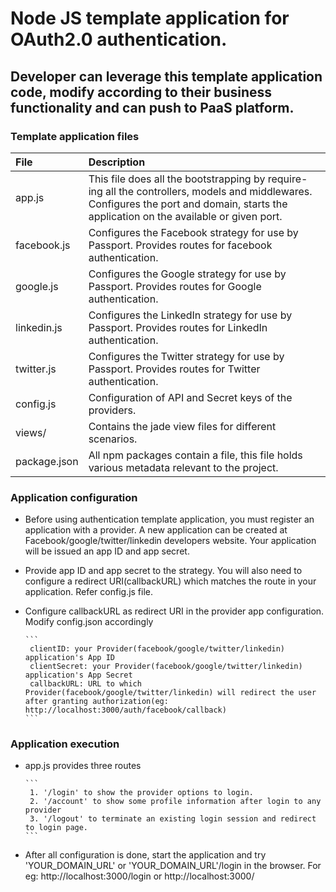 # Node JS template application for OAuth2.0 authentication.

## Developer can leverage this template application code, modify according to their business functionality and can push to PaaS platform.

### Template application files

File | Description
:-- | :-- 
app.js | This file does all the bootstrapping by require-ing all the controllers, models and middlewares. Configures the port and domain, starts the application on the available or given port.
facebook.js | Configures the Facebook strategy for use by Passport. Provides routes for facebook authentication.
google.js | Configures the Google strategy for use by Passport. Provides routes for Google authentication.
linkedin.js | Configures the LinkedIn strategy for use by Passport. Provides routes for LinkedIn authentication.
twitter.js | Configures the Twitter strategy for use by Passport. Provides routes for Twitter authentication.
config.js | Configuration of API and Secret keys of the providers.
views/ | Contains the jade view files for different scenarios.
package.json | All npm packages contain a file, this file holds various metadata relevant to the project.


### Application configuration

- Before using authentication template application, you must register an application with a provider. A new application can be created at Facebook/google/twitter/linkedin developers website. Your application will be issued an app ID and app secret.
- Provide app ID and app secret to the strategy. You will also need to configure a redirect URI(callbackURL) which matches the route in your application. Refer config.js file.
- Configure callbackURL as redirect URI in the provider app configuration. Modify config.json accordingly

      ```
       clientID: your Provider(facebook/google/twitter/linkedin) application's App ID
       clientSecret: your Provider(facebook/google/twitter/linkedin) application's App Secret
       callbackURL: URL to which Provider(facebook/google/twitter/linkedin) will redirect the user after granting authorization(eg: http://localhost:3000/auth/facebook/callback)
      ```

### Application execution

- app.js provides three routes

      ```
       1. '/login' to show the provider options to login.
       2. '/account' to show some profile information after login to any provider
       3. '/logout' to terminate an existing login session and redirect to login page.
      ```

- After all configuration is done, start the application and try 'YOUR_DOMAIN_URL' or 'YOUR_DOMAIN_URL'/login in the browser. For eg: http://localhost:3000/login or http://localhost:3000/

